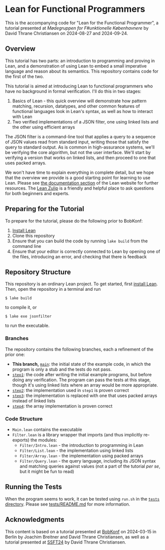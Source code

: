 # Lean for Functional Programmers

This is the accompanying code for "Lean for the Functional
Programmer", a tutorial presented at *Mødegruppen for F#unktionelle
Københavnere* by David Thrane Christiansen on 2024-08-27 and
2024-09-24.


## Overview

This tutorial has two parts: an introduction to programming and
proving in Lean, and a demonstration of using Lean to embed a small
imperative language and reason about its semantics. This repository
contains code for the first of the two.

This tutorial is aimed at introducing Lean to functional programmers
who have no background in formal verification. I'll do this in two
stages:
 1. Basics of Lean - this quick overview will demonstrate how pattern
    matching, recursion, datatypes, and other common features of
    functional languages look in Lean's syntax, as well as how to
    interact with Lean
 2. Two verified implementations of a JSON filter, one using linked
    lists and the other using efficient arrays
 
The JSON filter is a command-line tool that applies a query to a
sequence of JSON values read from standard input, writing those that
satisfy the query to standard output. As is common in high-assurance
systems, we'll be verifying the core algorithm, but not the user
interface. We'll start by verifying a version that works on linked
lists, and then proceed to one that uses packed arrays.

We won't have time to explain everything in complete detail, but we
hope that the overview we provide is a good starting point for
learning to use Lean. Please see [the documentation
section](https://lean-lang.org/documentation/) of the Lean website for
further resources. The [Lean Zulip](https://leanprover.zulipchat.com/)
is a friendly and helpful place to ask questions for both beginners
and experts.

## Preparing for the Tutorial

To prepare for the tutorial, please do the following prior to BobKonf:

1. [Install Lean](https://lean-lang.org/lean4/doc/quickstart.html)
2. Clone this repository
3. Ensure that you can build the code by running `lake build` from the
   command line
4. Ensure that your editor is correctly connected to Lean by opening
   one of the files, introducing an error, and checking that there is
   feedback

## Repository Structure

This repository is an ordinary Lean project. To get started, first
[install Lean](https://lean-lang.org/lean4/doc/quickstart.html). Then,
open the repository in a terminal and run
```
$ lake build
```
to compile it, or
```
$ lake exe jsonfilter
```
to run the executable.

### Branches

The repository contains the following branches, each a refinement of the prior one:

 - **This branch,** [`main`](https://github.com/david-christiansen/lean-fkbh-24/tree/main):
   the initial state of the example code, in which the program is only
   a stub and the tests do not pass.
 - [`step1`](https://github.com/david-christiansen/lean-fkbh-24/tree/step1):
   the code after writing the initial example programs, but before
   doing any verification. The program can pass the tests at this
   stage, though it's using linked lists where an array would be more
   appropriate.
 - [`step2`](https://github.com/david-christiansen/lean-fkbh-24/tree/step2):
   the implementation used in `step1` is proven correct
 - [`step3`](https://github.com/david-christiansen/lean-fkbh-24/tree/step3):
   the implementation is replaced with one that uses packed arrays
   instead of linked lists
 - [`step4`](https://github.com/david-christiansen/lean-fkbh-24/tree/step4):
   the array implementation is proven correct

### Code Structure

 - `Main.lean` contains the executable
 - `Filter.lean` is a library wrapper that imports (and thus implicitly re-exports) the modules:
   - `Filter/Intro.lean` - the introduction to programming in Lean
   - `Filter/List.lean` - the implementation using linked lists
   - `Filter/Array.lean` - the implementation using packed arrays
   - `Filter/Query.lean` - the query language, including its JSON syntax
     and matching queries against values (not a part of the tutorial
     _per se_, but it might be fun to read)

## Running the Tests

When the program seems to work, it can be tested using `run.sh` in the
[`tests` directory](./tests/). Please see [tests/README.md](tests/README.md) for
more information.

## Acknowledgments

This content is based on a tutorial presented at
[BobKonf](https://bobkonf.de/2024/en/) on 2024-03-15 in Berlin by
Joachim Breitner and David Thrane Christiansen, as well as a tutorial
presented at [SSFT24](https://fm.csl.sri.com/SSFT24/) by David Thrane
Christiansen.
